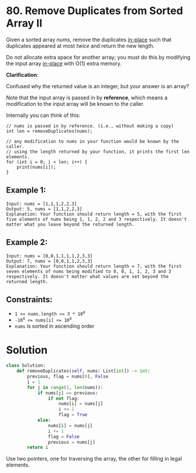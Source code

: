 # 80. Remove Duplicates from Sorted Array II

Given a sorted array *nums*, remove the duplicates [in-place](https://en.wikipedia.org/wiki/In-place_algorithm) such that duplicates appeared at most *twice* and return the new length.

Do not allocate extra space for another array; you must do this by modifying the input array [in-place](https://en.wikipedia.org/wiki/In-place_algorithm) with O(1) extra memory.

**Clarification**:

Confused why the returned value is an integer, but your answer is an array?

Note that the input array is passed in by **reference**, which means a modification to the input array will be known to the caller.

Internally you can think of this:

```
// nums is passed in by reference. (i.e., without making a copy)
int len = removeDuplicates(nums);

// any modification to nums in your function would be known by the caller.
// using the length returned by your function, it prints the first len elements.
for (int i = 0; i < len; i++) {
    print(nums[i]);
}
```

## Example 1:
```
Input: nums = [1,1,1,2,2,3]
Output: 5, nums = [1,1,2,2,3]
Explanation: Your function should return length = 5, with the first five elements of nums being 1, 1, 2, 2 and 3 respectively. It doesn't matter what you leave beyond the returned length.
```

## Example 2:
```
Input: nums = [0,0,1,1,1,1,2,3,3]
Output: 7, nums = [0,0,1,1,2,3,3]
Explanation: Your function should return length = 7, with the first seven elements of nums being modified to 0, 0, 1, 1, 2, 3 and 3 respectively. It doesn't matter what values are set beyond the returned length.
```

## Constraints:
- <code>1 <= nums.length <= 3 * 10<sup>4</sup></code>
- <code>-10<sup>4</sup> <= nums[i] <= 10<sup>4</sup></code>
- `nums` is sorted in ascending order

# Solution
```python
class Solution:
    def removeDuplicates(self, nums: List[int]) -> int:
        previous, flag = nums[0], False
        i = 1
        for j in range(1, len(nums)):
            if nums[j] == previous:
                if not flag:
                    nums[i] = nums[j]
                    i += 1
                    flag = True
            else:
                nums[i] = nums[j]
                i += 1
                flag = False
                previous = nums[j]
        return i
```
Use two pointers, one for traversing the array, the other for filling in legal elements.
